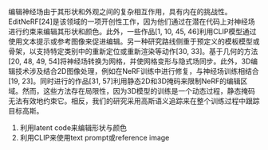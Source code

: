 编辑神经场由于其形状和外观之间的复杂相互作用，具有内在的挑战性。EditNeRF[24]是该领域的一项开创性工作，因为他们通过在潜在代码上对神经场进行约束来编辑其形状和颜色。此外，一些作品[1, 10, 45, 46]利用CLIP模型通过使用文本提示或参考图像来促进编辑。另一种研究路线侧重于预定义的模板模型或骨架，以支持特定类别中的重新定位或重新渲染等动作[30, 33]。基于几何的方法[20, 48, 49, 54]将神经场转换为网格，并使网格变形与隐式场同步。此外，3D编辑技术涉及结合2D图像处理，例如在NeRF训练中进行修复，与神经场训练相结合[19, 23]。同时进行的作品[31, 57]利用静态2D和3D掩码来限制NeRF的编辑区域。然而，这些方法存在局限性，因为3D模型的训练是一个动态过程，静态掩码无法有效地约束它。相反，我们的研究采用高斯语义追踪来在整个训练过程中跟踪目标高斯。
1. 利用latent code来编辑形状与颜色
2. 利用CLIP来使用text prompt或reference image